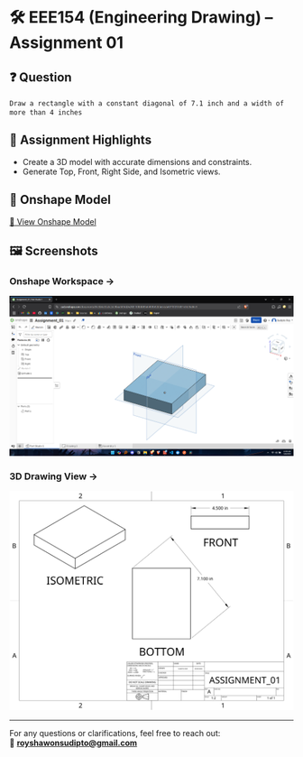 # 🛠️ EEE154 (Engineering Drawing) – Assignment 01

## ❓ Question
```
Draw a rectangle with a constant diagonal of 7.1 inch and a width of more than 4 inches
```

## 📌 Assignment Highlights

- Create a 3D model with accurate dimensions and constraints.
- Generate Top, Front, Right Side, and Isometric views.

## 🔗 Onshape Model

[🔗 View Onshape Model](https://cad.onshape.com/documents/06c5b6a55a3c2dc9bea669dd/w/fd5180b6b89e64f69b92b3a6/e/a407f0f2f61d91c0b59a86c9?renderMode=0&uiState=6818ff1e4fca36542a1c1075)

## 🖼️ Screenshots

### Onshape Workspace →
![Onshape Screenshot](./Screenshot-Assignment_01.png)

### 3D Drawing View →
![Drawing View](./Assignment_01%20-%20Drawing%20View.png)

---

For any questions or clarifications, feel free to reach out:  
📧 **royshawonsudipto@gmail.com**

